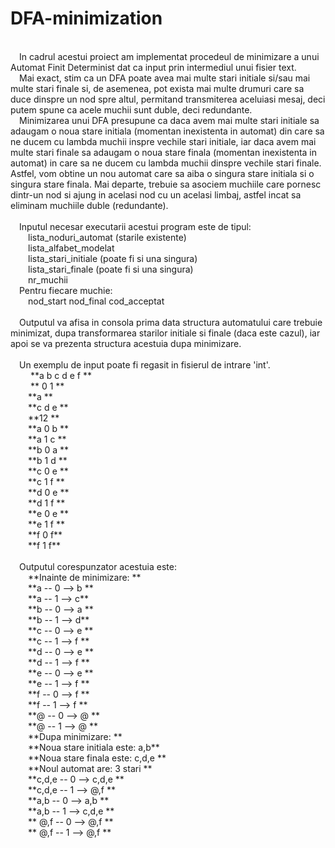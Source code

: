 # DFA-minimization
<br />
&emsp;In cadrul acestui proiect am implementat procedeul de minimizare a unui Automat Finit Determinist dat ca input prin intermediul unui fisier text. <br />
&emsp;Mai exact, stim ca un DFA poate avea mai multe stari initiale si/sau mai multe stari finale si, de asemenea, pot exista mai multe drumuri care sa duce dinspre un nod spre altul, permitand transmiterea aceluiasi mesaj, deci putem spune ca acele muchii sunt duble, deci redundante. <br />
&emsp;Minimizarea unui DFA presupune ca daca avem mai multe stari initiale sa adaugam o noua stare initiala (momentan inexistenta in automat) din care sa ne ducem cu lambda muchii inspre vechile stari initiale, iar daca avem mai multe stari finale sa adaugam o noua stare finala (momentan inexistenta in automat) in care sa ne ducem cu lambda muchii dinspre vechile stari finale. Astfel, vom obtine un nou automat care sa aiba o singura stare initiala si o singura stare finala. Mai departe, trebuie sa asociem muchiile care pornesc dintr-un nod si ajung in acelasi nod cu un acelasi limbaj, astfel incat sa eliminam muchiile duble (redundante). <br /><br />
&emsp;Inputul necesar executarii acestui program este de tipul:<br />
&emsp;&emsp;lista_noduri_automat (starile existente) <br />
&emsp;&emsp;lista_alfabet_modelat <br />
&emsp;&emsp;lista_stari_initiale (poate fi si una singura) <br />
&emsp;&emsp;lista_stari_finale (poate fi si una singura) <br />
&emsp;&emsp;nr_muchii <br />
&emsp;Pentru fiecare muchie: <br />
&emsp;&emsp;nod_start nod_final cod_acceptat <br /><br />
&emsp;Outputul va afisa in consola prima data structura automatului care trebuie minimizat, dupa transformarea starilor initiale si finale (daca este cazul), iar apoi se va prezenta structura acestuia dupa minimizare. <br /><br />
&emsp;Un exemplu de input poate fi regasit in fisierul de intrare 'int'. <br />
&emsp;&emsp; **a b c d e f ** <br />
&emsp;&emsp; ** 0 1 ** <br />
&emsp;&emsp;**a **<br />
&emsp;&emsp;**c d e **<br />
&emsp;&emsp;**12 **<br />
&emsp;&emsp;**a 0 b **<br />
&emsp;&emsp;**a 1 c **<br />
&emsp;&emsp;**b 0 a **<br />
&emsp;&emsp;**b 1 d **<br />
&emsp;&emsp;**c 0 e **<br />
&emsp;&emsp;**c 1 f **<br />
&emsp;&emsp;**d 0 e **<br />
&emsp;&emsp;**d 1 f **<br />
&emsp;&emsp;**e 0 e **<br />
&emsp;&emsp;**e 1 f **<br />
&emsp;&emsp;**f 0 f** <br />
&emsp;&emsp;**f 1 f** <br /><br />
&emsp;Outputul corespunzator acestuia este: <br />
&emsp;&emsp;**Inainte de minimizare: **<br />
&emsp;&emsp;**a -- 0 --> b **<br />
&emsp;&emsp;**a -- 1 --> c** <br />
&emsp;&emsp;**b -- 0 --> a **<br />
&emsp;&emsp;**b -- 1 --> d** <br />
&emsp;&emsp;**c -- 0 --> e **<br />
&emsp;&emsp;**c -- 1 --> f **<br />
&emsp;&emsp;**d -- 0 --> e **<br />
&emsp;&emsp;**d -- 1 --> f **<br />
&emsp;&emsp;**e -- 0 --> e **<br />
&emsp;&emsp;**e -- 1 --> f **<br />
&emsp;&emsp;**f -- 0 --> f **<br />
&emsp;&emsp;**f -- 1 --> f **<br />
&emsp;&emsp;**@ -- 0 --> @ **<br />
&emsp;&emsp;**@ -- 1 --> @ **<br />
&emsp;&emsp;**Dupa minimizare: **<br />
&emsp;&emsp;**Noua stare initiala este: a,b** <br />
&emsp;&emsp;**Noua stare finala este: c,d,e **<br />
&emsp;&emsp;**Noul automat are: 3 stari **<br />
&emsp;&emsp;**c,d,e -- 0 --> c,d,e **<br />
&emsp;&emsp;**c,d,e -- 1 --> @,f **<br />
&emsp;&emsp;**a,b -- 0 --> a,b **<br />
&emsp;&emsp;**a,b -- 1 --> c,d,e **<br />
&emsp;&emsp;** @,f -- 0 --> @,f **<br />
&emsp;&emsp;** @,f -- 1 --> @,f **<br />


